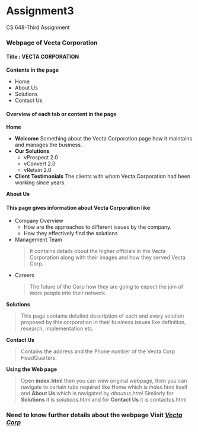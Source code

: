 # Assignment3
 CS 648-Third Assignment

### Webpage of Vecta Corporation
   #### Title : **VECTA CORPORATION**
   **Contents in the page**
   * Home
   * About Us
   * Solutions
   * Contact Us
#### Overview of each tab or content in the page

**Home**
 * **Welcome**
   Something about the Vecta Corporation page how it maintains and manages the business.
 * **Our Solutions**
     * vProspect 2.0
     * vConvert 2.0
     * vRetain 2.0
 * **Client Testimonials**
  The clients with whom Vecta Corporation had been working since years.

**About Us**
  #### This page gives information about Vecta Corporation like
   * Company Overview
        * How are the approaches to different issues by the company.
        * How they effectively find the solutions
   * Management Team
        > It contains details obout the higher officials in the Vecta Corporation along with their images and how they served Vecta Corp.
   * Careers
       > The future of the Corp how they are going to expect the join of more people into their network.

   **Solutions**
   > This page contains detailed description of each and every solution proposed by this corporation in their business issues like definition, research, implementation etc.

   **Contact Us**
   > Contains the address and the Phone number of the Vecta Corp HeadQuarters.
   
   **Using the Web page**
   > Open **index.html** then you can view original webpage, then you can navigate to certain tabs required like Home which is _index.html_ itself and **About Us** which is navigated by _aboutus.html_
   > Similarly for **Solutions** it is _solutions.html_ and for **Contact Us** it is contactus.html
   
 ### Need to know further details about the webpage Visit [**_Vecta Corp_** ](https://acw-group.com.hk/acw_distribution/events/VectaCorp/aboutus.htm)

    


